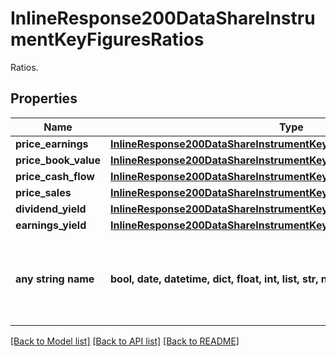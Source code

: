 # InlineResponse200DataShareInstrumentKeyFiguresRatios

Ratios.

## Properties
Name | Type | Description | Notes
------------ | ------------- | ------------- | -------------
**price_earnings** | [**InlineResponse200DataShareInstrumentKeyFiguresRatiosPriceEarnings**](InlineResponse200DataShareInstrumentKeyFiguresRatiosPriceEarnings.md) |  | [optional] 
**price_book_value** | [**InlineResponse200DataShareInstrumentKeyFiguresRatiosPriceBookValue**](InlineResponse200DataShareInstrumentKeyFiguresRatiosPriceBookValue.md) |  | [optional] 
**price_cash_flow** | [**InlineResponse200DataShareInstrumentKeyFiguresRatiosPriceCashFlow**](InlineResponse200DataShareInstrumentKeyFiguresRatiosPriceCashFlow.md) |  | [optional] 
**price_sales** | [**InlineResponse200DataShareInstrumentKeyFiguresRatiosPriceSales**](InlineResponse200DataShareInstrumentKeyFiguresRatiosPriceSales.md) |  | [optional] 
**dividend_yield** | [**InlineResponse200DataShareInstrumentKeyFiguresRatiosDividendYield**](InlineResponse200DataShareInstrumentKeyFiguresRatiosDividendYield.md) |  | [optional] 
**earnings_yield** | [**InlineResponse200DataShareInstrumentKeyFiguresRatiosEarningsYield**](InlineResponse200DataShareInstrumentKeyFiguresRatiosEarningsYield.md) |  | [optional] 
**any string name** | **bool, date, datetime, dict, float, int, list, str, none_type** | any string name can be used but the value must be the correct type | [optional]

[[Back to Model list]](../README.md#documentation-for-models) [[Back to API list]](../README.md#documentation-for-api-endpoints) [[Back to README]](../README.md)


